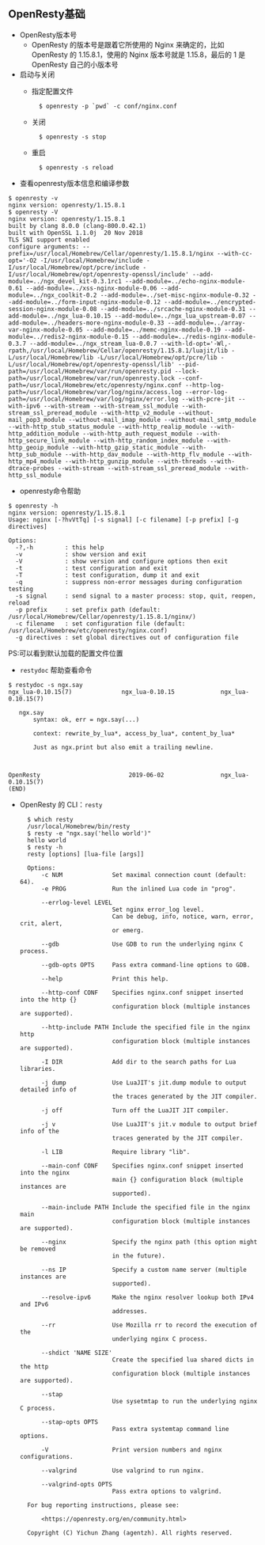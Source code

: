 ## OpenResty基础
- OpenResty版本号
	-  OpenResty 的版本号是跟着它所使用的 Nginx 来确定的，比如 OpenResty 的 1.15.8.1，使用的 Nginx 版本号就是 1.15.8，最后的 1 是 OpenResty 自己的小版本号
- 启动与关闭
	- 指定配置文件
	
    		$ openresty -p `pwd` -c conf/nginx.conf
	- 关闭 
	
    		$ openresty -s stop
	- 重启
	
    		$ openresty -s reload
- 查看openresty版本信息和编译参数
``` shell
$ openresty -v
nginx version: openresty/1.15.8.1
$ openresty -V
nginx version: openresty/1.15.8.1
built by clang 8.0.0 (clang-800.0.42.1)
built with OpenSSL 1.1.0j  20 Nov 2018
TLS SNI support enabled
configure arguments: --prefix=/usr/local/Homebrew/Cellar/openresty/1.15.8.1/nginx --with-cc-opt='-O2 -I/usr/local/Homebrew/include -I/usr/local/Homebrew/opt/pcre/include -I/usr/local/Homebrew/opt/openresty-openssl/include' --add-module=../ngx_devel_kit-0.3.1rc1 --add-module=../echo-nginx-module-0.61 --add-module=../xss-nginx-module-0.06 --add-module=../ngx_coolkit-0.2 --add-module=../set-misc-nginx-module-0.32 --add-module=../form-input-nginx-module-0.12 --add-module=../encrypted-session-nginx-module-0.08 --add-module=../srcache-nginx-module-0.31 --add-module=../ngx_lua-0.10.15 --add-module=../ngx_lua_upstream-0.07 --add-module=../headers-more-nginx-module-0.33 --add-module=../array-var-nginx-module-0.05 --add-module=../memc-nginx-module-0.19 --add-module=../redis2-nginx-module-0.15 --add-module=../redis-nginx-module-0.3.7 --add-module=../ngx_stream_lua-0.0.7 --with-ld-opt='-Wl,-rpath,/usr/local/Homebrew/Cellar/openresty/1.15.8.1/luajit/lib -L/usr/local/Homebrew/lib -L/usr/local/Homebrew/opt/pcre/lib -L/usr/local/Homebrew/opt/openresty-openssl/lib' --pid-path=/usr/local/Homebrew/var/run/openresty.pid --lock-path=/usr/local/Homebrew/var/run/openresty.lock --conf-path=/usr/local/Homebrew/etc/openresty/nginx.conf --http-log-path=/usr/local/Homebrew/var/log/nginx/access.log --error-log-path=/usr/local/Homebrew/var/log/nginx/error.log --with-pcre-jit --with-ipv6 --with-stream --with-stream_ssl_module --with-stream_ssl_preread_module --with-http_v2_module --without-mail_pop3_module --without-mail_imap_module --without-mail_smtp_module --with-http_stub_status_module --with-http_realip_module --with-http_addition_module --with-http_auth_request_module --with-http_secure_link_module --with-http_random_index_module --with-http_geoip_module --with-http_gzip_static_module --with-http_sub_module --with-http_dav_module --with-http_flv_module --with-http_mp4_module --with-http_gunzip_module --with-threads --with-dtrace-probes --with-stream --with-stream_ssl_preread_module --with-http_ssl_module
```
- openresty命令帮助
``` shell
$ openresty -h
nginx version: openresty/1.15.8.1
Usage: nginx [-?hvVtTq] [-s signal] [-c filename] [-p prefix] [-g directives]

Options:
  -?,-h         : this help
  -v            : show version and exit
  -V            : show version and configure options then exit
  -t            : test configuration and exit
  -T            : test configuration, dump it and exit
  -q            : suppress non-error messages during configuration testing
  -s signal     : send signal to a master process: stop, quit, reopen, reload
  -p prefix     : set prefix path (default: /usr/local/Homebrew/Cellar/openresty/1.15.8.1/nginx/)
  -c filename   : set configuration file (default: /usr/local/Homebrew/etc/openresty/nginx.conf)
  -g directives : set global directives out of configuration file
```
PS:可以看到默认加载的配置文件位置
- `restydoc` 帮助查看命令
``` shell
$ restydoc -s ngx.say
ngx_lua-0.10.15(7)              ngx_lua-0.10.15             ngx_lua-0.10.15(7)

   ngx.say
       syntax: ok, err = ngx.say(...)

       context: rewrite_by_lua*, access_by_lua*, content_by_lua*

       Just as ngx.print but also emit a trailing newline.



OpenResty                         2019-06-02                ngx_lua-0.10.15(7)
(END)
```
- OpenResty 的 CLI：`resty`

        $ which resty
        /usr/local/Homebrew/bin/resty
        $ resty -e "ngx.say('hello world')"
        hello world
        $ resty -h
        resty [options] [lua-file [args]]

        Options:
            -c NUM              Set maximal connection count (default: 64).
            -e PROG             Run the inlined Lua code in "prog".

            --errlog-level LEVEL
                                Set nginx error_log level.
                                Can be debug, info, notice, warn, error, crit, alert,
                                or emerg.

            --gdb               Use GDB to run the underlying nginx C process.

            --gdb-opts OPTS     Pass extra command-line options to GDB.

            --help              Print this help.

            --http-conf CONF    Specifies nginx.conf snippet inserted into the http {}
                                configuration block (multiple instances are supported).

            --http-include PATH Include the specified file in the nginx http
                                configuration block (multiple instances are supported).

            -I DIR              Add dir to the search paths for Lua libraries.

            -j dump             Use LuaJIT's jit.dump module to output detailed info of
                                the traces generated by the JIT compiler.

            -j off              Turn off the LuaJIT JIT compiler.

            -j v                Use LuaJIT's jit.v module to output brief info of the
                                traces generated by the JIT compiler.

            -l LIB              Require library "lib".

            --main-conf CONF    Specifies nginx.conf snippet inserted into the nginx
                                main {} configuration block (multiple instances are
                                supported).

            --main-include PATH Include the specified file in the nginx main
                                configuration block (multiple instances are supported).

            --nginx             Specify the nginx path (this option might be removed
                                in the future).

            --ns IP             Specify a custom name server (multiple instances are
                                supported).

            --resolve-ipv6      Make the nginx resolver lookup both IPv4 and IPv6
                                addresses.

            --rr                Use Mozilla rr to record the execution of the
                                underlying nginx C process.

            --shdict 'NAME SIZE'
                                Create the specified lua shared dicts in the http
                                configuration block (multiple instances are supported).

            --stap
                                Use sysetmtap to run the underlying nginx C process.

            --stap-opts OPTS
                                Pass extra systemtap command line options.

            -V                  Print version numbers and nginx configurations.

            --valgrind          Use valgrind to run nginx.

            --valgrind-opts OPTS
                                Pass extra options to valgrind.

        For bug reporting instructions, please see:

            <https://openresty.org/en/community.html>

        Copyright (C) Yichun Zhang (agentzh). All rights reserved.

